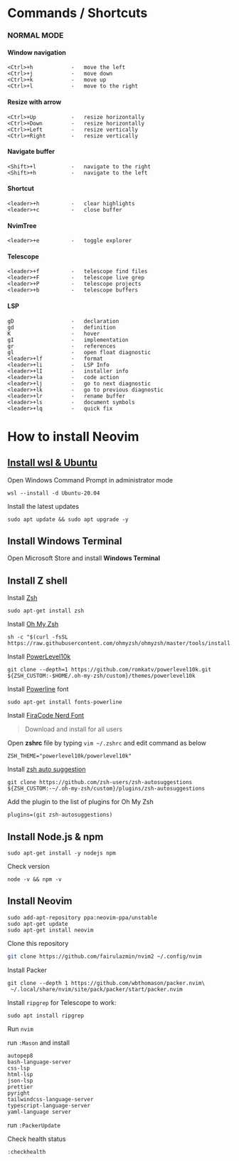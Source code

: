 # Commands / Shortcuts

### NORMAL MODE
#### Window navigation
```
<Ctrl>+h            -   move the left
<Ctrl>+j            -   move down
<Ctrl>+k            -   move up
<Ctrl>+l            -   move to the right
```

#### Resize with arrow
```
<Ctrl>+Up           -   resize horizontally
<Ctrl>+Down         -   resize horizontally
<Ctrl>+Left         -   resize vertically
<Ctrl>+Right        -   resize vertically
```

#### Navigate buffer
```
<Shift>+l           -   navigate to the right
<Shift>+h           -   navigate to the left
```

#### Shortcut
```
<leader>+h          -   clear highlights
<leader>+c          -   close buffer
```

#### NvimTree
```
<leader>+e          -   toggle explorer
```

#### Telescope
```
<leader>+f          -   telescope find files
<leader>+F          -   telescope live grep
<leader>+P          -   telescope projects
<leader>+b          -   telescope buffers
```

#### LSP
```
gD                  -   declaration
gd                  -   definition
K                   -   hover
gI                  -   implementation
gr                  -   references
gl                  -   open float diagnostic
<leader>+lf         -   format
<leader>+li         -   LSP Info
<leader>+lI         -   installer info
<leader>+la         -   code action
<leader>+lj         -   go to next diagnostic
<leader>+lk         -   go to previous diagnostic
<leader>+lr         -   rename buffer
<leader>+ls         -   document symbols
<leader>+lq         -   quick fix
```

# How to install Neovim
## [Install wsl & Ubuntu](https://ubuntu.com/tutorials/install-ubuntu-on-wsl2-on-windows-10#3-download-ubuntu)
Open Windows Command Prompt in administrator mode
```
wsl --install -d Ubuntu-20.04
```

Install the latest updates
```
sudo apt update && sudo apt upgrade -y
```

## Install Windows Terminal
Open Microsoft Store and install <strong>Windows Terminal</strong>

## Install Z shell
Install [Zsh](https://github.com/ohmyzsh/ohmyzsh/wiki/Installing-ZSH)
```
sudo apt-get install zsh
```

Install [Oh My Zsh](https://github.com/ohmyzsh/ohmyzsh)
```
sh -c "$(curl -fsSL https://raw.githubusercontent.com/ohmyzsh/ohmyzsh/master/tools/install.sh)"
```
Install [PowerLevel10k](https://github.com/romkatv/powerlevel10k)
```
git clone --depth=1 https://github.com/romkatv/powerlevel10k.git ${ZSH_CUSTOM:-$HOME/.oh-my-zsh/custom}/themes/powerlevel10k
```
Install [Powerline](https://github.com/powerline/fonts) font
```
sudo apt-get install fonts-powerline
```
Install [FiraCode Nerd Font](https://github.com/ryanoasis/nerd-fonts/releases/download/v3.0.2/FiraCode.zip)

> Download and install for all users

Open <strong>zshrc</strong> file by typing `vim ~/.zshrc` and edit command as below
```
ZSH_THEME="powerlevel10k/powerlevel10k"
```
Install [zsh auto suggestion](https://github.com/zsh-users/zsh-autosuggestions/blob/master/INSTALL.md)
```
git clone https://github.com/zsh-users/zsh-autosuggestions ${ZSH_CUSTOM:-~/.oh-my-zsh/custom}/plugins/zsh-autosuggestions
```
Add the plugin to the list of plugins for Oh My Zsh
```
plugins=(git zsh-autosuggestions)
```

## Install Node.js & npm
```
sudo apt-get install -y nodejs npm
```
Check version
```
node -v && npm -v
```
## Install Neovim

```
sudo add-apt-repository ppa:neovim-ppa/unstable
sudo apt-get update
sudo apt-get install neovim
```

Clone this repository

```sh
git clone https://github.com/fairulazmin/nvim2 ~/.config/nvim
```

Install Packer
```
git clone --depth 1 https://github.com/wbthomason/packer.nvim\
 ~/.local/share/nvim/site/pack/packer/start/packer.nvim
```

Install `ripgrep` for Telescope to work:

```
sudo apt install ripgrep
```

Run `nvim`

run `:Mason` and install
```
autopep8
bash-language-server
css-lsp
html-lsp
json-lsp
prettier
pyright
tailwindcss-language-server
typescript-language-server
yaml-language server
```

run `:PackerUpdate`

Check health status
```
:checkhealth
```
